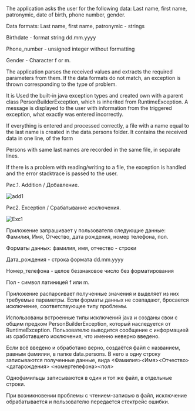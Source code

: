 The application asks the user for the following data:
Last name, first name, patronymic, date of birth, phone number, gender.

Data formats:
Last name, first name, patronymic - strings

Birthdate - format string dd.mm.yyyy

Phone_number - unsigned integer without formatting

Gender - Character f or m.

The application parses the received values and extracts the required parameters from them.
If the data formats do not match, an exception is thrown corresponding to the type of problem.

It is Used the built-in java exception types and created own with a parent class PersonBuilderException, which is inherited
from RuntimeException. A message is displayed to the user with information from the triggered exception, what exactly was entered incorrectly.

If everything is entered and processed correctly, a file with a name equal to the last name is created in the data.persons folder.
It contains the received data in one line, of the form <Surname><Name><Patronymic><date of birth> <telephone number><gender>

Persons with same last names are recorded in the same file, in separate lines.

If there is a problem with reading/writing to a file, the exception is handled and the error stacktrace is passed to the user.


Рис.1. Addition / Добавление.

![add1](https://user-images.githubusercontent.com/36072345/234845584-62671d49-ca5d-42f5-9dd7-2fe6708d2c85.JPG)


Рис2. Exception / Срабатывание исключения.

![Exc1](https://user-images.githubusercontent.com/36072345/234845693-240b39ab-7b80-4e85-b332-e3780528dae8.JPG)

Приложение запрашивает у пользователя следующие данные:
Фамилия, Имя, Отчество, дата рождения, номер телефона, пол.

Форматы данных:
фамилия, имя, отчество - строки

Дата_рождения - строка формата dd.mm.yyyy

Номер_телефона - целое беззнаковое число без форматирования

Пол - символ латиницей f или m.

Приложение распарсивает полученные значения и выделяет из них требуемые параметры.
Если форматы данных не совпадают, бросается исключение, соответствующее типу проблемы.

Использованы встроенные типы исключений java и созданы свои с общим предком PersonBuilderException, который наследуется
от RuntimeException. Пользователю выводится сообщение с информацией из сработавшего исключения, что именно неверно введено.

Если всё введено и обработано верно, создаётся файл с названием, равным фамилии, в папке data.persons.
В него в одну строку записываются полученные данные, вида <Фамилия><Имя><Отчество><датарождения> <номертелефона><пол>

Однофамильцы записываются в один и тот же файл, в отдельные строки.

При возникновении проблемы с чтением-записью в файл, исключение обрабатывается и пользователю передается стектрейс ошибки.
